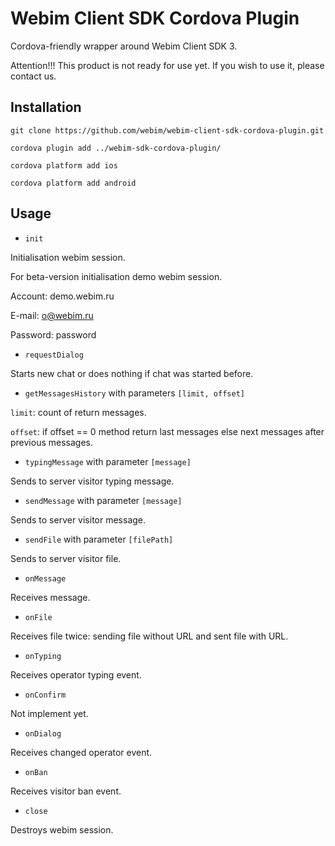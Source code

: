 # Webim Client SDK Cordova Plugin

Cordova-friendly wrapper around Webim Client SDK 3.

Attention!!! This product is not ready for use yet. If you wish to use it, please contact us.

## Installation

`git clone https://github.com/webim/webim-client-sdk-cordova-plugin.git`

`cordova plugin add ../webim-sdk-cordova-plugin/`

`cordova platform add ios`

`cordova platform add android`


## Usage

* `init`

Initialisation webim session.

For beta-version initialisation demo webim session.

Account: demo.webim.ru

E-mail: o@webim.ru

Password: password

* `requestDialog`

Starts new chat or does nothing if chat was started before.

* `getMessagesHistory` with parameters `[limit, offset]`

`limit`: count of return messages.

`offset`: if offset == 0 method return last messages else next messages after previous messages.

* `typingMessage` with parameter `[message]`

Sends to server visitor typing message.

* `sendMessage` with parameter `[message]`

Sends to server visitor message.

* `sendFile` with parameter `[filePath]`

Sends to server visitor file.

* `onMessage`

Receives message.

* `onFile`

Receives file twice: sending file without URL and sent file with URL.

* `onTyping`

Receives operator typing event.

* `onConfirm`

Not implement yet.

* `onDialog`

Receives changed operator event.

* `onBan`

Receives visitor ban event.

* `close`

Destroys webim session.